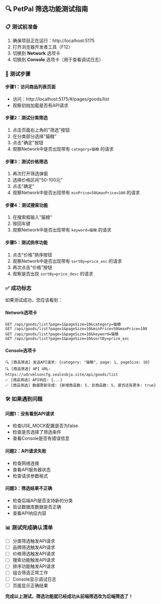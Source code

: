 ## 🔍 PetPal 筛选功能测试指南

### 📋 测试前准备
1. 确保项目正在运行：http://localhost:5175
2. 打开浏览器开发者工具（F12）
3. 切换到 **Network** 选项卡
4. 切换到 **Console** 选项卡（用于查看调试日志）

### 🧪 测试步骤

#### 步骤1：访问商品列表页面
- 访问：http://localhost:5175/#/pages/goods/list
- 观察初始加载是否有API请求

#### 步骤2：测试分类筛选
1. 点击页面右上角的"筛选"按钮
2. 在分类部分选择"猫粮"
3. 点击"确定"按钮
4. 观察Network中是否出现带有 `category=猫粮` 的请求

#### 步骤3：测试价格筛选
1. 再次打开筛选弹窗
2. 选择价格区间"50-100元"
3. 点击"确定"
4. 观察Network中是否出现带有 `minPrice=50&maxPrice=100` 的请求

#### 步骤4：测试搜索功能
1. 在搜索框输入"猫粮"
2. 按回车键
3. 观察Network中是否出现带有 `keyword=猫粮` 的请求

#### 步骤5：测试排序功能
1. 点击"价格"排序按钮
2. 观察Network中是否出现带有 `sortBy=price_asc` 的请求
3. 再次点击"价格"按钮
4. 观察是否出现 `sortBy=price_desc` 的请求

### ✅ 成功标志
如果测试成功，您应该看到：

#### Network选项卡
```
GET /api/goods/list?page=1&pageSize=10&category=猫粮
GET /api/goods/list?page=1&pageSize=10&minPrice=50&maxPrice=100
GET /api/goods/list?page=1&pageSize=10&keyword=猫粮
GET /api/goods/list?page=1&pageSize=10&sortBy=price_asc
```

#### Console选项卡
```
🔍 [商品筛选] 发送API请求: {category: "猫粮", page: 1, pageSize: 10}
🔍 [商品筛选] API URL: https://udrvmlsoncfg.sealosbja.site/api/goods/list
✅ [商品筛选] API响应: {...}
✅ [商品筛选] 数据更新完成: {新增商品数: 5, 总商品数: 5, 是否还有更多: true}
```

### 🛠️ 如果遇到问题

#### 问题1：没有看到API请求
- 检查USE_MOCK配置是否为false
- 检查是否选择了筛选条件
- 查看Console是否有错误信息

#### 问题2：API请求失败
- 检查网络连接
- 查看API服务器状态
- 检查请求参数格式

#### 问题3：筛选结果不正确
- 检查后端API是否支持新的分类
- 验证数据库数据是否正确
- 查看API响应内容

### 📊 测试完成确认清单
- [ ] 分类筛选触发API请求
- [ ] 品牌筛选触发API请求  
- [ ] 价格筛选触发API请求
- [ ] 搜索功能触发API请求
- [ ] 排序功能触发API请求
- [ ] 组合筛选正常工作
- [ ] Console显示调试日志
- [ ] 页面显示正确结果

**完成以上测试，筛选功能就已经成功从前端筛选改为后端筛选了！**
